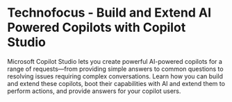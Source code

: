 # Technofocus - Build and Extend AI Powered Copilots with Copilot Studio

Microsoft Copilot Studio lets you create powerful AI-powered copilots for a range of requests—from providing simple answers to common questions to resolving issues requiring complex conversations. Learn how you can build and extend these copilots, boot their capabilities with AI and extend them to perform actions, and provide answers for your copilot users. 

